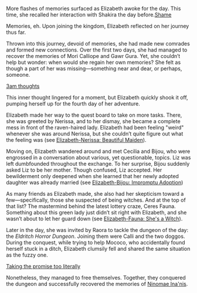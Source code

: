 More flashes of memories surfaced as Elizabeth awoke for the day. This time, she recalled her interaction with Shakira the day before.[Shame](#embed:https://www.youtube.com/live/oVguNTPnDww?feature=shared\&t=141)

Memories, eh. Upon joining the kingdom, Elizabeth reflected on her journey thus far.

Thrown into this journey, devoid of memories, she had made new comrades and formed new connections. Over the first two days, she had managed to recover the memories of Mori Calliope and Gawr Gura. Yet, she couldn’t help but wonder: when would she regain her own memories? She felt as though a part of her was missing—something near and dear, or perhaps, someone.

[3am thoughts](#embed:https://www.youtube.com/live/oVguNTPnDww?feature=shared\&t=612)

This inner thought lingered for a moment, but Elizabeth quickly shook it off, pumping herself up for the fourth day of her adventure.

Elizabeth made her way to the quest board to take on more tasks. There, she was greeted by Nerissa, and to her dismay, she became a complete mess in front of the raven-haired lady. Elizabeth had been feeling "weird" whenever she was around Nerissa, but she couldn’t quite figure out what the feeling was (see [Elizabeth-Nerissa: Beautiful Maiden](#edge:elizabeth-rose-bloodflame-nerissa-ravencroft-right-3-left-2)).

Moving on, Elizabeth wandered around and met Cecilia and Bijou, who were engrossed in a conversation about various, yet questionable, topics. Liz was left dumbfounded throughout the exchange. To her surprise, Bijou suddenly asked Liz to be her mother. Though confused, Liz accepted. Her bewilderment only deepened when she learned that her newly adopted daughter was already married (see [Elizabeth-Bijou: Impromptu Adoption](#edge:elizabeth-rose-bloodflame-koseki-bijou-bottom-3-top-1))

As many friends as Elizabeth made, she also had her skepticism toward a few—specifically, those she suspected of being witches. And at the top of that list? The mastermind behind the latest lottery craze, Ceres Fauna. Something about this green lady just didn’t sit right with Elizabeth, and she wasn’t about to let her guard down (see [Elizabeth-Fauna: She's a Witch](#edge:elizabeth-rose-bloodflame-ceres-fauna-bottom-2-top-2)).

Later in the day, she was invited by Raora to tackle the dungeon of the day: the *Eldritch Horror Dungeon*. Joining them were Calli and the two doggos. During the conquest, while trying to help Mococo, who accidentally found herself stuck in a ditch, Elizabeth clumsily fell and shared the same situation as the fuzzy one.

[Taking the promise too literally](#embed:https://www.youtube.com/live/oVguNTPnDww?feature=shared\&t=9220)

Nonetheless, they managed to free themselves. Together, they conquered the dungeon and successfully recovered the memories of [Ninomae Ina'nis](https://www.youtube.com/live/oVguNTPnDww?feature=shared\&t=7815).
